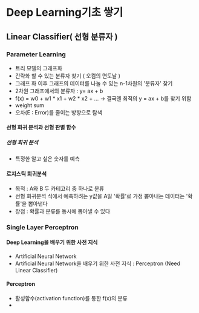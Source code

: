 # Deep Learning기초 쌓기

## Linear Classifier( 선형 분류자 )

### Parameter Learning

- 트리 모델의 그래프화
- 간략화 할 수 있는 분류자 찾기 ( 오컴의 면도날 )
- 그래프 화 이후 그래프의 데이터를 나눌 수 있는 n-1차원의 '분류자' 찾기
- 2차원 그래프에서의 분류자 : y= ax + b
- f(x) = w0 + w1 * x1 + w2 * x2 + ...  → 결국엔 최적의 y = ax + b를 찾기 위함
- weight sum 
- 오차(E : Error)를 줄이는 방향으로 탐색

#### 선형 회귀 분석과 선형 판별 함수

##### 선형 회귀 분석

- 특정한 알고 싶은 숫자를 예측

#### 로지스틱 회귀분석

- 목적 : A와 B 두 카테고리 중 하나로 분류
- 선형 회귀분석 식에서 예측하려는 y값을 A일 '확률'로 가정 뽑아내는 데이터는 '확률'을 뽑아낸다
- 장점 : 확률과 분류를 동시에 뽑아낼 수 있다

### Single Layer Perceptron

#### Deep Learning을 배우기 위한 사전 지식

- Artificial Neural Network
- Artificial Neural Network을 배우기 위한 사전 지식 : Perceptron (Need Linear Classifier)

#### Perceptron

- 활성함수(activation function)를 통한 f(x)의 분류
- 